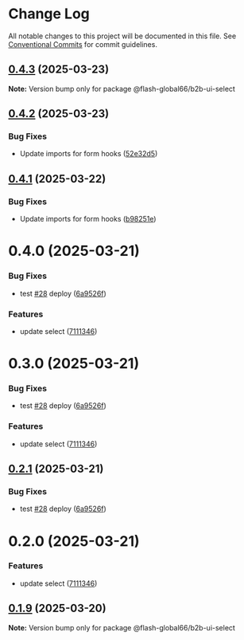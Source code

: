 # Change Log

All notable changes to this project will be documented in this file.
See [Conventional Commits](https://conventionalcommits.org) for commit guidelines.

## [0.4.3](https://github.com/Flash-Global66/b2b-ui-framework/compare/@flash-global66/b2b-ui-select@0.4.2...@flash-global66/b2b-ui-select@0.4.3) (2025-03-23)

**Note:** Version bump only for package @flash-global66/b2b-ui-select





## [0.4.2](https://github.com/Flash-Global66/b2b-ui-framework/compare/@flash-global66/b2b-ui-select@0.4.1...@flash-global66/b2b-ui-select@0.4.2) (2025-03-23)


### Bug Fixes

* Update imports for form hooks ([52e32d5](https://github.com/Flash-Global66/b2b-ui-framework/commit/52e32d5b408f066ad4ac3a3d0cd3b7dd610bcdd5))





## [0.4.1](https://github.com/Flash-Global66/b2b-ui-framework/compare/@flash-global66/b2b-ui-select@0.4.0...@flash-global66/b2b-ui-select@0.4.1) (2025-03-22)


### Bug Fixes

* Update imports for form hooks ([b98251e](https://github.com/Flash-Global66/b2b-ui-framework/commit/b98251e29930f1edb23229fd68659419272d3f09))





# 0.4.0 (2025-03-21)


### Bug Fixes

* test [#28](https://github.com/Flash-Global66/b2b-ui-framework/issues/28) deploy ([6a9526f](https://github.com/Flash-Global66/b2b-ui-framework/commit/6a9526f986d683e05284d289c3022e35e1c7a590))


### Features

* update select ([7111346](https://github.com/Flash-Global66/b2b-ui-framework/commit/7111346cf3110f232ab020659d9f3b1f1ded5171))





# 0.3.0 (2025-03-21)


### Bug Fixes

* test [#28](https://github.com/Flash-Global66/b2b-ui-framework/issues/28) deploy ([6a9526f](https://github.com/Flash-Global66/b2b-ui-framework/commit/6a9526f986d683e05284d289c3022e35e1c7a590))


### Features

* update select ([7111346](https://github.com/Flash-Global66/b2b-ui-framework/commit/7111346cf3110f232ab020659d9f3b1f1ded5171))





## [0.2.1](https://github.com/Flash-Global66/b2b-ui-framework/compare/@flash-global66/b2b-ui-select@0.2.0...@flash-global66/b2b-ui-select@0.2.1) (2025-03-21)


### Bug Fixes

* test [#28](https://github.com/Flash-Global66/b2b-ui-framework/issues/28) deploy ([6a9526f](https://github.com/Flash-Global66/b2b-ui-framework/commit/6a9526f986d683e05284d289c3022e35e1c7a590))





# 0.2.0 (2025-03-21)


### Features

* update select ([7111346](https://github.com/Flash-Global66/b2b-ui-framework/commit/7111346cf3110f232ab020659d9f3b1f1ded5171))





## [0.1.9](https://github.com/Flash-Global66/b2b-ui-framework/compare/@flash-global66/b2b-ui-select@0.1.8...@flash-global66/b2b-ui-select@0.1.9) (2025-03-20)

**Note:** Version bump only for package @flash-global66/b2b-ui-select
